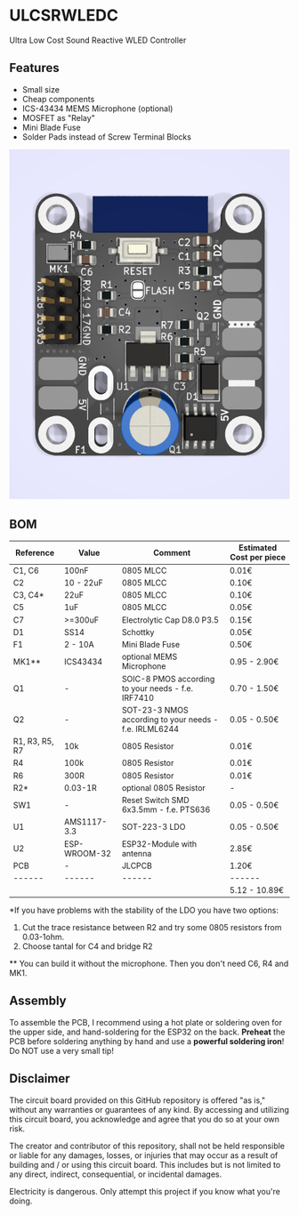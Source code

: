 # ULCSRWLEDC
Ultra Low Cost Sound Reactive WLED Controller

## Features

- Small size
- Cheap components
- ICS-43434 MEMS Microphone (optional)
- MOSFET as "Relay"
- Mini Blade Fuse
- Solder Pads instead of Screw Terminal Blocks

![Rendered picture of pcb](https://github.com/NandXor96/ULCSRWLEDC/blob/main/render.png?raw=true)

## BOM

| Reference | Value | Comment | Estimated Cost per piece |
|---|---|---|---|
| C1, C6 | 100nF | 0805 MLCC | 0.01€ |
| C2 | 10 - 22uF | 0805 MLCC | 0.10€ |
| C3, C4* | 22uF | 0805 MLCC | 0.10€ |
| C5 | 1uF | 0805 MLCC | 0.05€ |
| C7 | >=300uF | Electrolytic Cap D8.0 P3.5 | 0.15€ |
| D1 | SS14 | Schottky | 0.05€ |
| F1 | 2 - 10A | Mini Blade Fuse | 0.50€ |
| MK1** | ICS43434 | optional MEMS Microphone | 0.95 - 2.90€ |
| Q1 | - | SOIC-8 PMOS according to your needs - f.e. IRF7410 | 0.70 - 1.50€ |
| Q2 | - | SOT-23-3 NMOS according to your needs - f.e. IRLML6244 | 0.05 - 0.50€ |
| R1, R3, R5, R7 | 10k | 0805 Resistor | 0.01€ |
| R4 | 100k | 0805 Resistor | 0.01€ |
| R6 | 300R | 0805 Resistor | 0.01€ |
| R2* | 0.03-1R | optional 0805 Resistor | - |
| SW1 | - | Reset Switch SMD 6x3.5mm - f.e. PTS636 | 0.05 - 0.50€ |
| U1 | AMS1117-3.3 | SOT-223-3 LDO | 0.05 - 0.50€ | 
| U2 | ESP-WROOM-32 | ESP32-Module with antenna | 2.85€ |
| PCB | - | JLCPCB | 1.20€ |
|------|------|------|------|
|  |  |  | 5.12 - 10.89€ |

*If you have problems with the stability of the LDO you have two options:
1. Cut the trace resistance between R2 and try some 0805 resistors from 0.03-1ohm.
2. Choose tantal for C4 and bridge R2

** You can build it without the microphone. Then you don't need C6, R4 and MK1.

## Assembly

To assemble the PCB, I recommend using a hot plate or soldering oven for the upper side, and hand-soldering for the ESP32 on the back.
**Preheat** the PCB before soldering anything by hand and use a **powerful soldering iron**!  
Do NOT use a very small tip!

## Disclaimer

The circuit board provided on this GitHub repository is offered "as is," without any warranties or guarantees of any kind. By accessing and utilizing this circuit board, you acknowledge and agree that you do so at your own risk.

The creator and contributor of this repository, shall not be held responsible or liable for any damages, losses, or injuries that may occur as a result of building and / or using this circuit board. This includes but is not limited to any direct, indirect, consequential, or incidental damages.

Electricity is dangerous. Only attempt this project if you know what you're doing.
